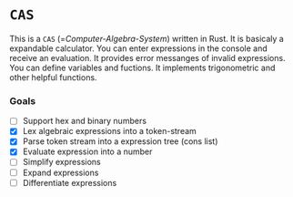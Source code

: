 # `CAS`

This is a `CAS` (=*Computer-Algebra-System*) written in Rust. It is basicaly a expandable calculator.
You can enter expressions in the console and receive an evaluation. It provides error messanges of
invalid expressions. You can define variables and fuctions. It implements trigonometric and other
helpful functions.

### Goals

- [ ] Support hex and binary numbers
- [x] Lex algebraic expressions into a token-stream
- [x] Parse token stream into a expression tree (cons list)
- [x] Evaluate expression into a number
- [ ] Simplify expressions
- [ ] Expand expressions
- [ ] Differentiate expressions